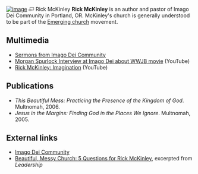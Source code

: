 [![image](images/thumb/9/9e/RickMcKinley.jpg/180px-RickMcKinley.jpg)](http://www.theopedia.com/File:RickMcKinley.jpg)
[![image](data:image/png;base64,iVBORw0KGgoAAAANSUhEUgAAAA8AAAALCAAAAACFLIiAAAAAAnRSTlMA/1uRIrUAAABPSURBVAjXY/j///+5vXDwjAHIr26ZAgXZe8H8a/+hoIcw/9nevdVL9+79DuPvzQYZFPUezu8BMZLXgkExnD8HAu6hqv//n+HZVjD4DuUDAKlChD3fj6aPAAAAAElFTkSuQmCC)](http://www.theopedia.com/File:RickMcKinley.jpg "Enlarge")
Rick McKinley
**Rick McKinley** is an author and pastor of Imago Dei Community in
Portland, OR. McKinley's church is generally understood to be part
of the [Emerging church](Emerging_church "Emerging church")
movement.

## Multimedia

-   [Sermons from Imago Dei Community](http://www.imagodeicommunity.com/information/sermons/)
-   [Morgan Spurlock Interview at Imago Dei about WWJB movie](http://www.youtube.com/watch?v=NEaDUQlIlGA)
    (YouTube)
-   [Rick McKinley: Imagination](http://www.youtube.com/watch?v=8geCU-HLoa8)
    (YouTube)


## Publications

-   *This Beautiful Mess: Practicing the Presence of the Kingdom of God*.
    Multnomah, 2006.
-   *Jesus in the Margins: Finding God in the Places We Ignore*.
    Multnomah, 2005.

## External links

-   [Imago Dei Community](http://www.imagodeicommunity.com/)
-   [Beautiful, Messy Church: 5 Questions for Rick McKinley](http://www.christianitytoday.com/leaders/newsletter/2007/cln71224.html),
    excerpted from *Leadership*



